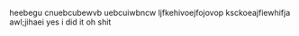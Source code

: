 heebegu
cnuebcubewvb uebcuiwbncw
ljfkehivoejfojovop
ksckoeajfiewhifja
awl;jihaei
yes i did it
oh shit
